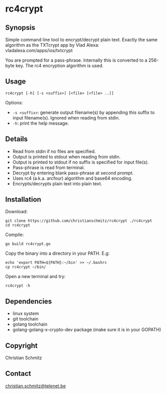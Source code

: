 # rc4crypt

## Synopsis

Simple command line tool to encrypt/decrypt plain text. Exactly the same algorithm as the TXTcrypt app by Vlad Alexa: vladalexa.com/apps/ios/txtcrypt

You are prompted for a pass-phrase. Internally this is converted to a 256-byte key. The rc4 encryption algorithm is used.

## Usage

`rc4crypt [-h] [-s <suffix>] [<file> [<file> ..]]`

Options:

* `-s <suffix>`: generate output filename(s) by appending this suffix to input filename(s).  Ignored when reading from stdin.
* `-h`: print the help message.

## Details

* Read from stdin if no files are specified.
* Output is printed to stdout when reading from stdin.
* Output is printed to stdout if no suffix is specified for input file(s).
* Pass-phrase is read from terminal.
* Decrypt by entering blank pass-phrase at second prompt.
* Uses rc4 (a.k.a. arcfour) algorithm and base64 encoding.
* Encrypts/decrypts plain text into plain text.

## Installation

Download:
```
git clone https://github.com/christianschmitz/rc4crypt ./rc4crypt
cd rc4crypt
```

Compile:
```
go build rc4crypt.go
```

Copy the binary into a directory in your PATH. E.g:
```
echo 'export PATH=${PATH}:~/bin' >> ~/.bashrc
cp rc4crypt ~/bin/
```

Open a new terminal and try:
```
rc4crypt -h
```

## Dependencies

* linux system
* git toolchain
* golang toolchain
* golang-golang-x-crypto-dev package (make sure it is in your GOPATH)

## Copyright

Christian Schmitz

## Contact

christian.schmitz@telenet.be
